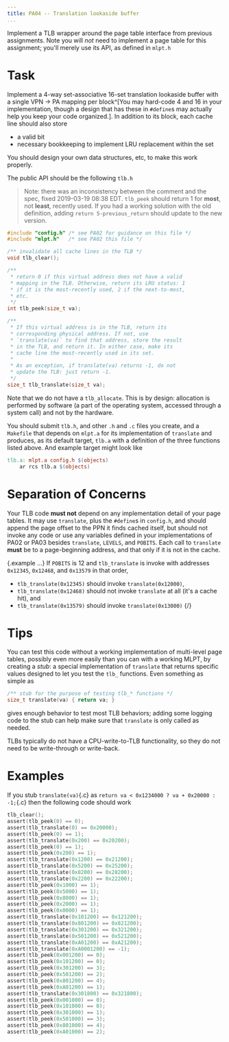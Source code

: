 ```yaml
---
title: PA04 -- Translation lookaside buffer
...
```


Implement a TLB wrapper around the page table interface from previous assignments.
Note you will *not* need to implement a page table for this assignment;
you'll merely use its API, as defined in `mlpt.h`

# Task

Implement a 4-way set-associative 16-set translation lookaside buffer with a single VPN → PA mapping per block^[You may hard-code 4 and 16 in your implementation, though a design that has these in `#define`s may actually help you keep your code organized.].
In addition to its block, each cache line should also store

- a valid bit
- necessary bookkeeping to implement LRU replacement within the set

You should design your own data structures, etc, to make this work properly.

The public API should be the following `tlb.h`

> Note: there was an inconsistency between the comment and the spec, fixed 2019-03-19 08:38 EDT. `tlb_peek` should return 1 for **most**, not **least**, recently used. If you had a working solution with the old definition, adding `return 5-previous_return` should update to the new version.

```c
#include "config.h" /* see PA02 for guidance on this file */
#include "mlpt.h"   /* see PA02 this file */

/** invalidate all cache lines in the TLB */
void tlb_clear();

/**
 * return 0 if this virtual address does not have a valid
 * mapping in the TLB. Otherwise, return its LRU status: 1
 * if it is the most-recently used, 2 if the next-to-most,
 * etc.
 */
int tlb_peek(size_t va);

/**
 * If this virtual address is in the TLB, return its
 * corresponding physical address. If not, use
 * `translate(va)` to find that address, store the result
 * in the TLB, and return it. In either case, make its
 * cache line the most-recently used in its set.
 *
 * As an exception, if translate(va) returns -1, do not
 * update the TLB: just return -1.
 */
size_t tlb_translate(size_t va);
```

Note that we do not have a `tlb_allocate`. This is by design: allocation is performed by software (a part of the operating system, accessed through a system call) and not by the hardware.

You should submit `tlb.h`, and other `.h` and `.c` files you create,
and a `Makefile` that depends on `mlpt.a` for its implementation of `translate` and produces, as its default target, `tlb.a` with a definition of the three functions listed above.
And example target might look like

````makefile
tlb.a: mlpt.a config.h $(objects)
	ar rcs tlb.a $(objects)
````

# Separation of Concerns

Your TLB code **must not** depend on any implementation detail of your page tables.
It may use `translate`, plus the `#define`s in `config.h`,
and should append the page offset to the PPN it finds cached itself,
but should not invoke any code or use any variables defined in your implementations of PA02 or PA03 besides `translate`, `LEVELS`, and `POBITS`.
Each call to `translate` **must** be to a page-beginning address, and that only if it is not in the cache.

{.example ...}
If `POBITS` is 12 and `tlb_translate` is invoke with addresses `0x12345`, `0x12468`, and `0x13579` in that order,

- `tlb_translate(0x12345)` should invoke `translate(0x12000)`,
- `tlb_translate(0x12468)` should not invoke `translate` at all (it's a cache hit), and
- `tlb_translate(0x13579)` should invoke `translate(0x13000)`
{/}


# Tips

You can test this code without a working implementation of multi-level page tables,
possibly even more easily than you can with a working MLPT,
by creating a *stub*:
a special implementation of `translate` that returns specific values designed to let you test the `tlb_` functions. Even something as simple as

```c
/** stub for the purpose of testing tlb_* functions */
size_t translate(va) { return va; }
```

gives enough behavior to test most TLB behaviors; adding some logging code to the stub can help make sure that `translate` is only called as needed.

TLBs typically do not have a CPU-write-to-TLB functionality, so they do not need to be write-through or write-back.

# Examples

If you stub `translate(va)`{.c} as `return va < 0x1234000 ? va + 0x20000 : -1;`{.c}
then the following code should work

````c
tlb_clear();
assert(tlb_peek(0) == 0);
assert(tlb_translate(0) == 0x20000);
assert(tlb_peek(0) == 1);
assert(tlb_translate(0x200) == 0x20200);
assert(tlb_peek(0) == 1);
assert(tlb_peek(0x200) == 1);
assert(tlb_translate(0x1200) == 0x21200);
assert(tlb_translate(0x5200) == 0x25200);
assert(tlb_translate(0x8200) == 0x28200);
assert(tlb_translate(0x2200) == 0x22200);
assert(tlb_peek(0x1000) == 1);
assert(tlb_peek(0x5000) == 1);
assert(tlb_peek(0x8000) == 1);
assert(tlb_peek(0x2000) == 1);
assert(tlb_peek(0x0000) == 1);
assert(tlb_translate(0x101200) == 0x121200);
assert(tlb_translate(0x801200) == 0x821200);
assert(tlb_translate(0x301200) == 0x321200);
assert(tlb_translate(0x501200) == 0x521200);
assert(tlb_translate(0xA01200) == 0xA21200);
assert(tlb_translate(0xA0001200) == -1);
assert(tlb_peek(0x001200) == 0);
assert(tlb_peek(0x101200) == 0);
assert(tlb_peek(0x301200) == 3);
assert(tlb_peek(0x501200) == 2);
assert(tlb_peek(0x801200) == 4);
assert(tlb_peek(0xA01200) == 1);
assert(tlb_translate(0x301800) == 0x321800);
assert(tlb_peek(0x001000) == 0);
assert(tlb_peek(0x101000) == 0);
assert(tlb_peek(0x301000) == 1);
assert(tlb_peek(0x501000) == 3);
assert(tlb_peek(0x801000) == 4);
assert(tlb_peek(0xA01000) == 2);
````
